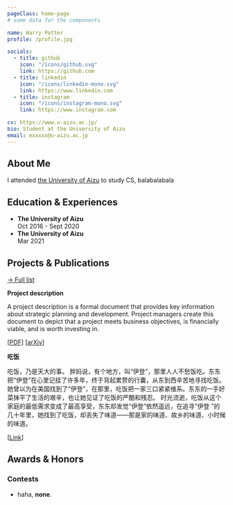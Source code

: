 ```yaml
---
pageClass: home-page
# some data for the components

name: Harry Potter
profile: /profile.jpg

socials:
  - title: github
    icon: "/icons/github.svg"
    link: https://github.com
  - title: linkedin
    icon: "/icons/linkedin-mono.svg"
    link: https://www.linkedin.com
  - title: instagram
    icon: "/icons/instagram-mono.svg"
    link: https://www.instagram.com

cv: https://www.u-aizu.ac.jp/
bio: Student at the University of Aizu
email: mxxxxx@u-aizu.ac.jp
---
```


<ProfileSection :frontmatter="$page.frontmatter" />

## About Me

I attended [the University of Aizu](https://www.u-aizu.ac.jp/en/) to study CS, balabalabala


## Education & Experiences

- **The University of Aizu** <br/>
Oct 2016 - Sept 2020
- **The University of Aizu** <br/>
Mar 2021


## Projects & Publications


[→ Full list](/projects/)

<ProjectCard image="/projects/2.png" hideBorder=true>

  **Project description**

  A project description is a formal document that provides key information about strategic planning and development. Project managers create this document to depict that a project meets business objectives, is financially viable, and is worth investing in.
  
  [[PDF](https://www.google.com)] [[arXiv](https://arxiv.org)]

</ProjectCard>

<ProjectCard hideBorder=true>

  **吃饭**
  
  吃饭，乃是天大的事。 胖妈说，有个地方，叫“伊登”，那里人人不愁饭吃。东东把“伊登”在心里记挂了许多年，终于背起累赘的行囊，从东到西辛苦地寻找吃饭。她曾以为在美国找到了“伊登”，在那里，吃饭把一家三口紧紧维系。东东的一手好菜抹平了生活的艰辛，也让她见证了吃饭的严酷和残忍。 时光流逝，吃饭从这个家庭的最低需求变成了最高享受，东东却发觉“伊登”依然遥远，在追寻“伊登 ”的几十年里，她找到了吃饭，却丢失了味道——那是家的味道、故乡的味道、小时候的味道。

  [[Link](https://www.google.com)]

</ProjectCard>


## Awards & Honors

### Contests

- haha, **none**.


<!-- Custom style for this page -->

<style lang="stylus">

.theme-container.home-page .page
  font-size 14px
  font-family "lucida grande", "lucida sans unicode", lucida, "Helvetica Neue", Helvetica, Arial, sans-serif;
  p
    margin 0 0 0.5rem
  p, ul, ol
    line-height normal
  a
    font-weight normal
  .theme-default-content:not(.custom) > h2
    margin-bottom 0.5rem
  .theme-default-content:not(.custom) > h2:first-child + p
    margin-top 0.5rem
  .theme-default-content:not(.custom) > h3
    padding-top 4rem

  /* Override */
  .md-card
    margin-top 0.5em
    .card-image
      padding 0.2rem
      img
        max-width 120px
        max-height 120px
    .card-content p
      -webkit-margin-after 0.2em

@media (max-width: 419px)
  .theme-container.home-page .page
    p, ul, ol
      line-height 1.5

    .md-card
      .card-image
        img 
          width 100%
          max-width 400px

</style>

